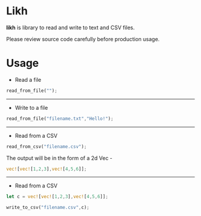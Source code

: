 # Likh

**likh** is library to read and write to text and CSV files.

Please review source code carefully before production usage.
# Usage

- Read a file

```rust 
read_from_file("");
```
---

- Write to a file

```rust 
read_from_file("filename.txt","Hello!");
```
---

- Read from a CSV

```rust 
read_from_csv("filename.csv");
```

The output will be in the form of a 2d Vec -

```rust
vec![vec![1,2,3],vec![4,5,6]];
```
---

- Read from a CSV

```rust 
let c = vec![vec![1,2,3],vec![4,5,6]];

write_to_csv("filename.csv",c);
```